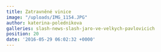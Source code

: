 ```yaml
---
title: Zatravněné vinice
image: "/uploads/IMG_1154.JPG"
author: katerina-polednikova
galleries: slash-news-slash-jaro-ve-velkych-pavlovicich
position: 20
date: '2016-05-29 06:02:32 +0000'
---
```

